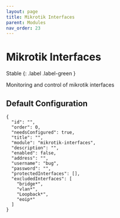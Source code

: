 ```yaml
---
layout: page
title: Mikrotik Interfaces
parent: Modules
nav_order: 23
---
```


# Mikrotik Interfaces

Stable
{: .label .label-green }

Monitoring and control of mikrotik interfaces

## Default Configuration

```
{
  "id": "",
  "order": 0,
  "needsConfigured": true,
  "title": "",
  "module": "mikrotik-interfaces",
  "description": "",
  "enabled": false,
  "address": "",
  "username": "bug",
  "password": "",
  "protectedInterfaces": [],
  "excludedInterfaces": [
    "bridge*",
    "vlan*",
    "Loopback*",
    "eoip*"
  ]
}
```
